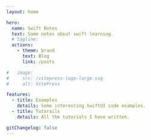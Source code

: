 ```yaml
---
layout: home

hero:
  name: Swift Notes
  text: Some notes about swift learning.
  # tagline:
  actions:
    - theme: brand
      text: Blog
      link: /posts

#   image:
#     src: /vitepress-logo-large.svg
#     alt: VitePress

features:
  - title: Examples
    details: Some interesting SwiftUI code examples.
  - title: Tutorails
    details: All the tutorials I have written.

gitChangelog: false
---
```

